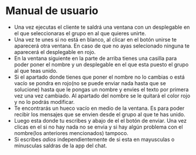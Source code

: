 # Manual de usuario
- Una vez ejecutas el cliente te saldrá una ventana con un desplegable en el que seleccionaras el grupo en al que 
quieres unirte.
- Una vez te unes si no está en blanco, al clicar en el botón unirse te aparecerá otra ventana. En caso de que no 
ayas selecionado ninguna te aparecerá el desplegable en rojo.
- En la ventana siguiente en la parte de arriba tienes una casilla para poder poner el nombre y un desplegable en 
el que esta puesto el grupo al que teas unido.
- Si el apartado donde tienes que poner el nombre no lo cambias o está vacío se pondra en rojo(no se puede enviar nada 
hasta que se solucione) hasta que le pongas un nombre y envies el texto por primera vez una vez cambiado. Al apartado 
del nombre se le quitará el color rojo y no lo podrás modificar.
- Te encontrarás un hueco vacío en medio de la ventana. Es para poder recibir los mensajes que se envien desde el grupo al 
que te has unido.
- Luego esta donde tu escribes y abajo de el el botón de enviar. Una vez clicas en el si no hay nada no se envia y 
si hay algún problema con el nombre(los anteriores mencionados) tampoco.
- Si escribes _adios_ independientemente de si esta en mayusculas o minusculas saldras de la app del chat.
 